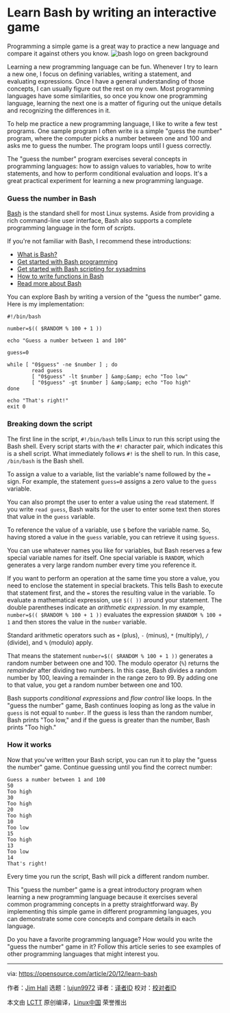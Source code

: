 [#]: collector: (lujun9972)
[#]: translator: (wxy)
[#]: reviewer: ( )
[#]: publisher: ( )
[#]: url: ( )
[#]: subject: (Learn Bash by writing an interactive game)
[#]: via: (https://opensource.com/article/20/12/learn-bash)
[#]: author: (Jim Hall https://opensource.com/users/jim-hall)

Learn Bash by writing an interactive game
======
Programming a simple game is a great way to practice a new language and
compare it against others you know.
![bash logo on green background][1]

Learning a new programming language can be fun. Whenever I try to learn a new one, I focus on defining variables, writing a statement, and evaluating expressions. Once I have a general understanding of those concepts, I can usually figure out the rest on my own. Most programming languages have some similarities, so once you know one programming language, learning the next one is a matter of figuring out the unique details and recognizing the differences in it.

To help me practice a new programming language, I like to write a few test programs. One sample program I often write is a simple "guess the number" program, where the computer picks a number between one and 100 and asks me to guess the number. The program loops until I guess correctly.

The "guess the number" program exercises several concepts in programming languages: how to assign values to variables, how to write statements, and how to perform conditional evaluation and loops. It's a great practical experiment for learning a new programming language.

### Guess the number in Bash

[Bash][2] is the standard shell for most Linux systems. Aside from providing a rich command-line user interface, Bash also supports a complete programming language in the form of _scripts_.

If you're not familiar with Bash, I recommend these introductions:

  * [What is Bash?][3]
  * [Get started with Bash programming][4]
  * [Get started with Bash scripting for sysadmins][5]
  * [How to write functions in Bash][6]
  * [Read more about Bash][7]



You can explore Bash by writing a version of the "guess the number" game. Here is my implementation:


```
#!/bin/bash

number=$(( $RANDOM % 100 + 1 ))

echo "Guess a number between 1 and 100"

guess=0

while [ "0$guess" -ne $number ] ; do
        read guess
        [ "0$guess" -lt $number ] &amp;&amp; echo "Too low"
        [ "0$guess" -gt $number ] &amp;&amp; echo "Too high"
done

echo "That's right!"
exit 0
```

### Breaking down the script

The first line in the script, `#!/bin/bash` tells Linux to run this script using the Bash shell. Every script starts with the `#!` character pair, which indicates this is a shell script. What immediately follows `#!` is the shell to run. In this case, `/bin/bash` is the Bash shell.

To assign a value to a variable, list the variable's name followed by the `=` sign. For example, the statement `guess=0` assigns a zero value to the `guess` variable.

You can also prompt the user to enter a value using the `read` statement. If you write `read guess`, Bash waits for the user to enter some text then stores that value in the `guess` variable.

To reference the value of a variable, use `$` before the variable name. So, having stored a value in the `guess` variable, you can retrieve it using `$guess`.

You can use whatever names you like for variables, but Bash reserves a few special variable names for itself. One special variable is `RANDOM`, which generates a very large random number every time you reference it.

If you want to perform an operation at the same time you store a value, you need to enclose the statement in special brackets. This tells Bash to execute that statement first, and the `=` stores the resulting value in the variable. To evaluate a mathematical expression, use `$(( ))` around your statement. The double parentheses indicate an _arithmetic expression_. In my example, `number=$(( $RANDOM % 100 + 1 ))` evaluates the expression `$RANDOM % 100 + 1` and then stores the value in the `number` variable.

Standard arithmetic operators such as `+` (plus), `-` (minus), `*` (multiply), `/` (divide), and `%` (modulo) apply.

That means the statement `number=$(( $RANDOM % 100 + 1 ))` generates a random number between one and 100. The modulo operator (`%`) returns the _remainder_ after dividing two numbers. In this case, Bash divides a random number by 100, leaving a remainder in the range zero to 99. By adding one to that value, you get a random number between one and 100.

Bash supports _conditional expressions_ and _flow control_ like loops. In the "guess the number" game, Bash continues looping as long as the value in `guess` is not equal to `number`. If the guess is less than the random number, Bash prints "Too low," and if the guess is greater than the number, Bash prints "Too high."

### How it works

Now that you've written your Bash script, you can run it to play the "guess the number" game. Continue guessing until you find the correct number:


```
Guess a number between 1 and 100
50
Too high
30
Too high
20
Too high
10
Too low
15
Too high
13
Too low
14
That's right!
```

Every time you run the script, Bash will pick a different random number.

This "guess the number" game is a great introductory program when learning a new programming language because it exercises several common programming concepts in a pretty straightforward way. By implementing this simple game in different programming languages, you can demonstrate some core concepts and compare details in each language.

Do you have a favorite programming language? How would you write the "guess the number" game in it? Follow this article series to see examples of other programming languages that might interest you.

--------------------------------------------------------------------------------

via: https://opensource.com/article/20/12/learn-bash

作者：[Jim Hall][a]
选题：[lujun9972][b]
译者：[译者ID](https://github.com/译者ID)
校对：[校对者ID](https://github.com/校对者ID)

本文由 [LCTT](https://github.com/LCTT/TranslateProject) 原创编译，[Linux中国](https://linux.cn/) 荣誉推出

[a]: https://opensource.com/users/jim-hall
[b]: https://github.com/lujun9972
[1]: https://opensource.com/sites/default/files/styles/image-full-size/public/lead-images/bash_command_line.png?itok=k4z94W2U (bash logo on green background)
[2]: https://en.wikipedia.org/wiki/Bash_(Unix_shell)
[3]: https://opensource.com/resources/what-bash
[4]: https://opensource.com/article/20/4/bash-programming-guide
[5]: https://opensource.com/article/20/4/bash-sysadmins-ebook
[6]: https://opensource.com/article/20/6/bash-functions
[7]: https://opensource.com/tags/bash
